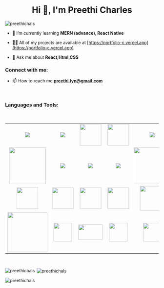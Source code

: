 <h1 align="center">Hi 👋, I'm Preethi Charles</h1>

<p align="left"> <img src="https://komarev.com/ghpvc/?username=preethichals&label=Profile%20views&color=0e75b6&style=flat" alt="preethichals" /> </p>

- 🌱 I’m currently learning **MERN (advance), React Native**

- 👨‍💻 All of my projects are available at [https://portfolio-c.vercel.app](https://portfolio-c.vercel.app)

- 💬 Ask me about **React,Html,CSS**

<h3 align="left">Connect with me:</h3>

- 📫 How to reach me **preethi.lyn@gmail.com**



<p align="left">
</p>
<br/>
<h3 align="left">Languages and Tools:</h3>
<br/>
<table width="100">
<tr>
    <td align='center' width="190">
        <img src="https://www.vectorlogo.zone/logos/w3_html5/w3_html5-icon.svg">
    </td>
    <td align='center' width="190">
        <img src="https://www.vectorlogo.zone/logos/w3_css/w3_css-icon.svg">
    </td>
    <td align='center' width="190">
        <img src="https://upload.wikimedia.org/wikipedia/commons/6/6a/JavaScript-logo.png" width="70">
    </td>
     <td align='center' width="190">
        <img src="https://upload.wikimedia.org/wikipedia/commons/b/b2/Bootstrap_logo.svg" width="70">
    </td>
    <td align='center'  width="190">
        <img src="https://www.vectorlogo.zone/logos/reactjs/reactjs-icon.svg">
    </td>
</tr>
<tr>
    <td align='center' width="190">
       <img src="https://upload.wikimedia.org/wikipedia/commons/4/49/Redux.png" width="120">
    </td>
    <td align='center' width="190">
        <img src="https://www.vectorlogo.zone/logos/nodejs/nodejs-ar21.svg">
    </td>
     <td align='center' width="190">
         <img src="https://www.vectorlogo.zone/logos/mongodb/mongodb-ar21.svg">
    </td>
    <td align='center' width="190">
         <img src="https://www.vectorlogo.zone/logos/expressjs/expressjs-ar21.svg">
    </td>
    <td align='center'>
        <img src="https://www.vectorlogo.zone/logos/mysql/mysql-ar21.svg" width="120">
    </td>
</tr>
<tr>
    <td align='center'>
        <img src="https://www.vectorlogo.zone/logos/getpostman/getpostman-icon.svg" width="70">
    </td>
    <td align='center'>
        <img src="https://www.vectorlogo.zone/logos/github/github-tile.svg" width="70">
    </td>
    <td align='center'>
        <img src="https://www.vectorlogo.zone/logos/netlify/netlify-icon.svg" width="70">
    </td>
    <td align='center'>
        <img src="https://upload.wikimedia.org/wikipedia/commons/d/d5/Tailwind_CSS_Logo.svg" width="70">
    </td>
    <td align='center'>
        <img src="https://www.vectorlogo.zone/logos/npmjs/npmjs-ar21.svg" width="80">
    </td>
 <tr>
    <td align='center'>
        <img src="https://www.vectorlogo.zone/logos/yarnpkg/yarnpkg-ar21.svg" width="130">
    </td>
    <td align='center'>
        <img src="https://www.vectorlogo.zone/logos/git-scm/git-scm-icon.svg" width="60">
    </td>
   <td align='center'>
        <img src="https://upload.wikimedia.org/wikipedia/commons/3/33/Figma-logo.svg" width="80" height="50">
    </td>
    <td align='center'>
        <img src="https://upload.wikimedia.org/wikipedia/commons/a/af/Adobe_Photoshop_CC_icon.svg" width="60">
    </td>
   <td align='center'>
        <img src="https://www.vectorlogo.zone/logos/amazon_aws/amazon_aws-icon.svg" width="60">
    </td>
  </tr>
</tr>
</table>
<br/>

<p><img align="left" src="https://github-readme-stats.vercel.app/api/top-langs?username=preethichals&show_icons=true&locale=en&layout=compact" alt="preethichals" /></p>

<p>&nbsp;<img align="center" src="https://github-readme-stats.vercel.app/api?username=preethichals&show_icons=true&locale=en" alt="preethichals" /></p>

<p><img align="center" src="https://github-readme-streak-stats.herokuapp.com/?user=preethichals&" alt="preethichals" /></p>

